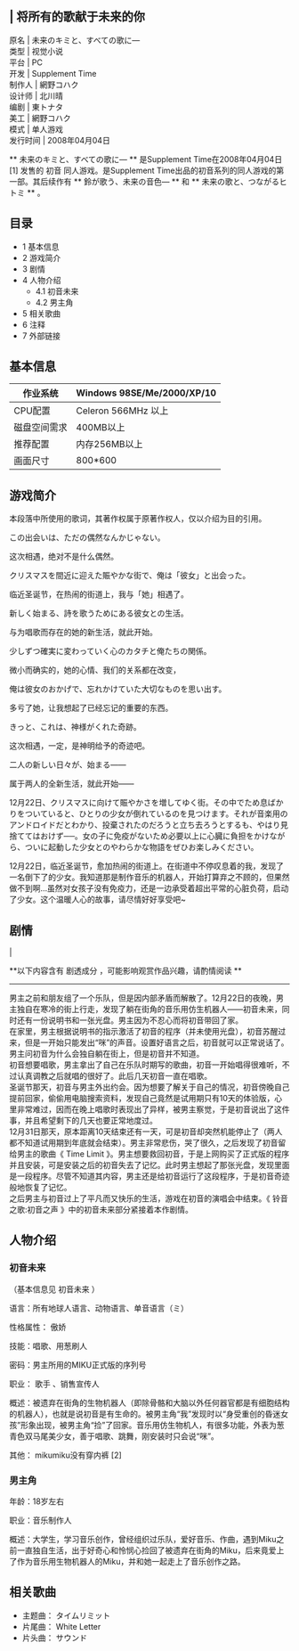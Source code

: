|  将所有的歌献于未来的你  
---  
原名  |  未来のキミと、すべての歌に―   
类型  |  视觉小说   
平台  |  PC   
开发  |  Supplement Time   
制作人  |  網野コハク   
设计师  |  北川晴   
编剧  |  東トナタ   
美工  |  網野コハク   
模式  |  单人游戏   
发行时间  |  2008年04月04日   
  
** 未来のキミと、すべての歌に―  ** 是Supplement Time在2008年04月04日  [1]  发售的  初音
同人游戏。是Supplement Time出品的初音系列的同人游戏的第一部。其后续作有 ** 鈴が歌う、未来の音色―  ** 和 **
未来の歌と、つながるヒトミ  ** 。

##  目录

  * 1  基本信息 
  * 2  游戏简介 
  * 3  剧情 
  * 4  人物介绍 
    * 4.1  初音未来 
    * 4.2  男主角 
  * 5  相关歌曲 
  * 6  注释 
  * 7  外部链接 

##  基本信息

|  作业系统  |  Windows 98SE/Me/2000/XP/10   
---|---  
CPU配置  |  Celeron 566MHz 以上   
磁盘空间需求  |  400MB以上   
推荐配置  |  内存256MB以上   
画面尺寸  |  800*600   
  
##  游戏简介

本段落中所使用的歌词，其著作权属于原著作权人，仅以介绍为目的引用。

この出会いは、ただの偶然なんかじゃない。

这次相遇，绝对不是什么偶然。

クリスマスを間近に迎えた賑やかな街で、俺は「彼女」と出会った。

临近圣诞节，在热闹的街道上，我与「她」相遇了。

新しく始まる、詩を歌うためにある彼女との生活。

与为唱歌而存在的她的新生活，就此开始。

少しずつ確実に変わっていく心のカタチと俺たちの関係。

微小而确实的，她的心情、我们的关系都在改变，

俺は彼女のおかげで、忘れかけていた大切なものを思い出す。

多亏了她，让我想起了已经忘记的重要的东西。

きっと、これは、神様がくれた奇跡。

这次相遇，一定，是神明给予的奇迹吧。

二人の新しい日々が、始まる――

属于两人的全新生活，就此开始——

12月22日、クリスマスに向けて賑やかさを増してゆく街。その中でため息ばかりをついていると、ひとりの少女が倒れているのを見つけます。それが音楽用のアンドロイドだとわかり、投棄されたのだろうと立ち去ろうとするも、やはり見捨ててはおけず──。女の子に免疫がないため必要以上に心臓に負担をかけながら、ついに起動した少女とのやわらかな物語をぜひお楽しみください。

12月22日，临近圣诞节，愈加热闹的街道上。在街道中不停叹息着的我，发现了一名倒下了的少女。我知道那是制作音乐的机器人，开始打算弃之不顾的，但果然做不到啊…虽然对女孩子没有免疫力，还是一边承受着超出平常的心脏负荷，启动了少女。这个温暖人心的故事，请尽情好好享受吧~

##  剧情

|

**以下内容含有 剧透成分  ，可能影响观赏作品兴趣，请酌情阅读 **  
  
---  
男主之前和朋友组了一个乐队，但是因内部矛盾而解散了。12月22日的夜晚，男主独自在寒冷的街上行走，发现了躺在街角的音乐用仿生机器人——初音未来，同时还有一份说明书和一张光盘。男主因为不忍心而将初音带回了家。
</br>
在家里，男主根据说明书的指示激活了初音的程序（并未使用光盘），初音苏醒过来，但是一开始只能发出“咪”的声音。设置好语言之后，初音就可以正常说话了。男主问初音为什么会独自躺在街上，但是初音并不知道。
</br> 初音想要唱歌，男主拿出了自己在乐队时期写的歌曲，初音一开始唱得很难听，不过认真调教之后就唱的很好了。此后几天初音一直在唱歌。 </br>
圣诞节那天，初音与男主外出约会。因为想要了解关于自己的情况，初音傍晚自己提前回家，偷偷用电脑搜索资料，发现自己竟然是试用期只有10天的体验版，心里非常难过，因而在晚上唱歌时表现出了异样，被男主察觉，于是初音说出了这件事，并且希望剩下的几天也要正常地度过。
</br>
12月31日那天，原本距离10天结束还有一天，可是初音却突然机能停止了（两人都不知道试用期到年底就会结束）。男主非常悲伤，哭了很久，之后发现了初音留给男主的歌曲《
Time Limit
》。男主想要救回初音，于是上网购买了正式版的程序并且安装，可是安装之后的初音失去了记忆。此时男主想起了那张光盘，发现里面是一段程序。尽管不知道其内容，男主还是给初音运行了这段程序，于是初音奇迹般地恢复了记忆。
</br> 之后男主与初音过上了平凡而又快乐的生活，游戏在初音的演唱会中结束。《  铃音之歌:初音之声  》中的初音未来部分紧接着本作剧情。 </br>  
  
##  人物介绍

###  初音未来

（基本信息见  初音未来  ）

语言：所有地球人语言、动物语言、单音语言（ミ）

性格属性：  傲娇

技能：唱歌、用葱刷人

密码：男主所用的MIKU正式版的序列号

职业：  歌手  、销售宣传人

概述：被遗弃在街角的生物机器人（即除骨骼和大脑以外任何器官都是有细胞结构的机器人），也就是说初音是有生命的。被男主角“我”发现时以“身受重创的昏迷女孩”形象出现，被男主角“捡”了回家。音乐用仿生物机人，有很多功能，外表为葱青色双马尾美少女，善于唱歌、跳舞，刚安装时只会说“咪”。

其他：  mikumiku没有穿内裤  [2]

###  男主角

年龄：18岁左右

职业：音乐制作人

概述：大学生，学习音乐创作，曾经组织过乐队，爱好音乐、作曲，遇到Miku之前一直独自生活，出于好奇心和怜悯心捡回了被遗弃在街角的Miku，后来竟爱上了作为音乐用生物机器人的Miku，并和她一起走上了音乐创作之路。

##  相关歌曲

  * 主题曲：  タイムリミット 
  * 片尾曲：  White Letter 
  * 片头曲：  サウンド 

  